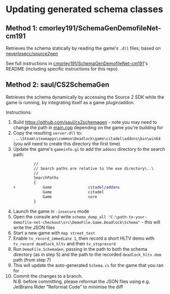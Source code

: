 # Updating generated schema classes

## Method 1: cmorley191/SchemaGenDemofileNet-cm191

Retrieves the schema statically by reading the game's `.dll` files; based on [neverlosecc/source2gen](https://github.com/neverlosecc/source2gen)

See full instructions in [cmorley191/SchemaGenDemofileNet-cm191](https://github.com/cmorley191/SchemaGenDemofileNet-cm191)'s README (including specific instructions for this repo).

## Method 2: saul/CS2SchemaGen

Retrieves the schema dynamically by accessing the Source 2 SDK while the game is running, by integrating itself as a game plugin/addon.

Instructions:

1. Build https://github.com/saul/cs2schemagen - note you may need to change the path in [main.cpp](https://github.com/saul/CS2SchemaGen/blob/main/src/plugin/main.cpp#L42) depending on the game you're building for
2. Copy the resulting `server.dll` to: `...\Steam\steamapps\common\Deadlock\game\citadel\addons\bin\win64` (you will need to create this directory the first time)
3. Update the game's `gameinfo.gi` to add the `addons` directory to the search path:
   ```diff
            //
            // Search paths are relative to the exe directory\..\
            //
            SearchPaths
            {
   +            Game				citadel/addons
                Game				citadel
                Game				core
            }
   ```
4. Launch the game in `-insecure` mode
5. Open the console and write `schema_dump_all "C:\path-to-your-demofile-net-checkout\src\DemoFile.Game.Deadlock\Schema"` - this will write the JSON files
6. Start a new game with `map street_test`
7. Enable `tv_record_immediate 1`, then record a short HLTV demo with `tv_record deadlock_hltv` and then `tv_stoprecord`
8. Run `DemoFile.SchemaGen`, passing in the path to both the schema directory (as in step 5) and the path to the recorded `deadlock_hltv.dem` path (from step 7)
9. This will update the auto-generated `Schema.cs` for the game that you ran for
10. Commit the changes to a branch. \
    N.B. before committing, please reformat the JSON files using e.g. JetBrains Rider "Reformat Code" to minimise the diff
